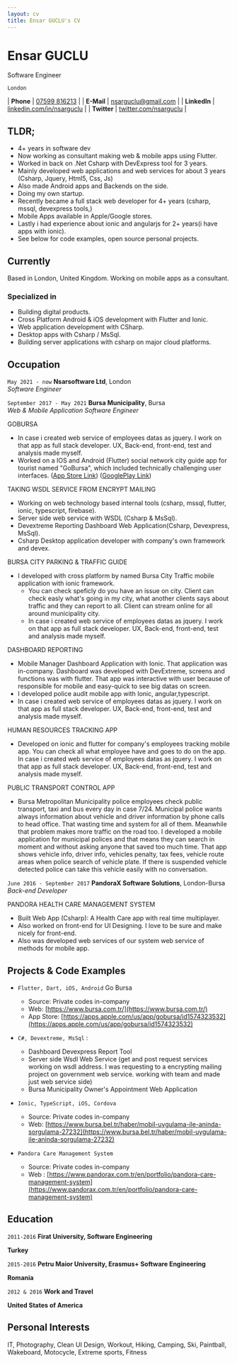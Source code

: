 ```yaml
---
layout: cv
title: Ensar GUCLU's CV
---
```


# Ensar GUCLU
Software Engineer

`London`

| __Phone__    | [07599 816213](tel:07599816213)                        |
| __E-Mail__   | [nsarguclu@gmail.com](mailto:nsarguclu@gmail.com)                        |
| __LinkedIn__ | [linkedin.com/in/nsarguclu](https://www.linkedin.com/in/nsarguclu/)      |
| __Twitter__  | [twitter.com/nsarguclu](https://twitter.com/nsarguclu)                   |

## TLDR;

- 4+ years in software dev
- Now working as consultant making web & mobile apps using Flutter.
- Worked in back on .Net Csharp with DevExpress tool for 3 years.
- Mainly developed web applications and web services for about 3 years (Csharp, Jquery, Html5, Css, Js)
- Also made Android apps and Backends on the side.
- Doing my own startup.
- Recently became a full stack web developer for 4+ years (csharp, mssql, devexpress tools,)
- Mobile Apps available in Apple/Google stores.
- Lastly i had experience about ionic and angularjs for 2+ years(i have apps with ionic).
- See below for code examples, open source personal projects.

## Currently

Based in London, United Kingdom. Working on mobile apps as a consultant.


### Specialized in

- Building digital products.
- Cross Platform Android & iOS development with Flutter and Ionic.
- Web application development with CSharp.
- Desktop apps with Csharp / MsSql.
- Building server applications with csharp on major cloud platforms.


## Occupation

`May 2021 - now`
__Nsarsoftware Ltd__, London  
_Software Engineer_



`September 2017 - May 2021`
__Bursa Municipality__, Bursa  
_Web & Mobile Application Software Engineer_

GOBURSA
- In case i created web service of employees datas as jquery. I work on that app as full stack developer. UX, Back-end, front-end, test and analysis made myself.     
- Worked on a IOS and Android (Flutter) social network city guide app for tourist named "GoBursa", 
which included technically challenging user interfaces.
([App Store Link](https://apps.apple.com/us/app/gobursa/id1574323532))
([GooglePlay Link](https://play.google.com/store/apps/details?id=com.GoBursa.BursayiKesfet))

TAKING WSDL SERVICE FROM ENCRYPT MAILING
- Working on web technology based internal tools (csharp, mssql, flutter, ionic, typescript, firebase).
- Server side web service with WSDL (Csharp & MsSql).
- Devextreme Reporting Dashboard Web Application(Csharp, Devexpress, MsSql).
- Csharp Desktop application developer with company's own framework and devex. 

BURSA CITY PARKING & TRAFFIC GUIDE
- I developed with cross platform by named Bursa City Traffic mobile application with ionic framework.
  - You can check speficly do you have an issue on city. Client can check easly what's going in my city, what another clients says about traffic and they can report to all. Client can stream online for all around municipality city.  
  - In case i created web service of employees datas as jquery. I work on that app as full stack developer. UX, Back-end, front-end, test and analysis made myself.     

DASHBOARD REPORTING
- Mobile Manager Dashboard Application with Ionic. That application was in-company. Dashboard was developed with DevExtreme, screens and functions was with flutter.
That app was interactive with user because of responsible for mobile and easy-quick to see big datas on screen.
- I developed police audit mobile app with Ionic, angular,typescript.
- In case i created web service of employees datas as jquery. I work on that app as full stack developer. UX, Back-end, front-end, test and analysis made myself.     

HUMAN RESOURCES TRACKING APP
- Developed on ionic and flutter for company's employees tracking mobile app. You can check all what employee have and goes to do on the app. In case i created web service of employees datas as jquery. I work on that app as full stack developer. UX, Back-end, front-end, test and analysis made myself.       

PUBLIC TRANSPORT CONTROL APP
- Bursa Metropolitan Municipality police employees check public transport, taxi and bus every day in case 7/24. Municipal police wants always information about vehicle and driver information by phone calls to head office. That wasting time and system for all of them. Meanwhile that problem makes more traffic on the road too.
I developed a mobile application for municipal polices and that means they can search in moment and without asking anyone that saved too much time. That app shows vehicle info, driver info, vehicles penalty, tax fees, vehicle route areas when police search of vehicle plate. If there is suspended vehicle detected police can take this vehicle easily with no conversation.   


`June 2016 - September 2017`
__PandoraX Software Solutions__, London-Bursa  
_Back-end Developer_

PANDORA HEALTH CARE MANAGEMENT SYSTEM
- Built Web App (Csharp): A Health Care app with real time multiplayer.
- Also worked on front-end for UI Designing. I love to be sure and make nicely for front-end.
- Also was developed web services of our system web service of methods for mobile app.


## Projects & Code Examples 

- `Flutter, Dart, iOS, Android`
  Go Bursa
  - Source: Private codes in-company
  - Web: [https://www.bursa.com.tr/](https://www.bursa.com.tr/)
  - App Store: [https://apps.apple.com/us/app/gobursa/id1574323532](https://apps.apple.com/us/app/gobursa/id1574323532)
   
- `C#, Devextreme, MsSql` :
  - Dashboard Devexpress Report Tool
  - Server side Wsdl Web Service (get and post request services working on wsdl address. I was requesting to a encrypting mailing project on government web service.      working with team and made just web service side)
   - Bursa Municipality Owner's Appointment Web Application 

- `Ionic, TypeScript, iOS, Cordova`
  - Source: Private codes in-company
  - Web: [https://www.bursa.bel.tr/haber/mobil-uygulama-ile-aninda-sorgulama-27232](https://www.bursa.bel.tr/haber/mobil-uygulama-ile-aninda-sorgulama-27232)

- `Pandora Care Management System`
  - Source: Private codes in-company
  - Web : [https://www.pandorax.com.tr/en/portfolio/pandora-care-management-system](https://www.pandorax.com.tr/en/portfolio/pandora-care-management-system)

## Education

`2011-2016`
__Firat University, Software Engineering__

__Turkey__

`2015-2016`
__Petru Maior University, Erasmus+ Software Engineering__

__Romania__

`2012 & 2016`
__Work and Travel__

__United States of America__



## Personal Interests
IT, Photography, Clean UI Design, Workout, Hiking, Camping, Ski, Paintball, Wakeboard, Motocycle, Extreme sports, Fitness
